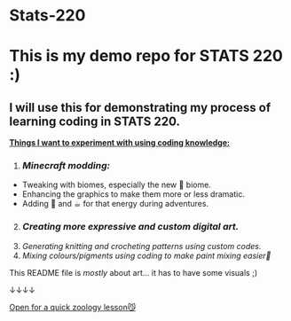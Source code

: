 # Stats-220
# This is my demo repo for STATS 220 :)
## I will use this for demonstrating my process of learning coding in STATS 220.
<ins>**Things I want to experiment with using coding knowledge:**<ins>

<!--- numbered lists --->
1. ### *Minecraft modding:*
<!--- unordered lists --->
* Tweaking with biomes, especially the new 🌸 biome.
* Enhancing the graphics to make them more or less dramatic.
* Adding 🍵 and ☕︎ for that energy during adventures.
2. ### *Creating more expressive and custom digital art.*
3. *Generating knitting and crocheting patterns using custom codes.*
4. *Mixing colours/pigments using coding to make paint mixing easier🎨* 

This README file is *mostly* about art... it has to have some visuals ;)

↓↓↓↓

[Open for a quick zoology lesson😼](https://minecraft.wiki/w/Cat)
